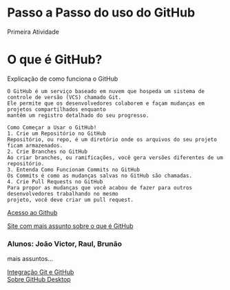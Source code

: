 # Passo a Passo do uso do GitHub
Primeira Atividade

<h1> O que é GitHub? </h1>
<p> Explicação de como funciona o GitHub</p>

```
O GitHub é um serviço baseado em nuvem que hospeda um sistema de controle de versão (VCS) chamado Git.
Ele permite que os desenvolvedores colaborem e façam mudanças em projetos compartilhados enquanto
mantêm um registro detalhado do seu progresso.

Como Começar a Usar o GitHub!
1. Crie um Repositório no GitHub
Repositório, ou repo, é um diretório onde os arquivos do seu projeto ficam armazenados.
2. Crie Branches no GitHub
Ao criar branches, ou ramificações, você gera versões diferentes de um repositório.
3. Entenda Como Funcionam Commits no GitHub
Os Commits é como as mudanças salvas no GitHub são chamadas.
4. Crie Pull Requests no GitHub
Para propor as mudanças que você acabou de fazer para outros desenvolvedores trabalhando no mesmo
projeto, você deve criar um pull request.

```
 <a href="https://github.com" targeyt="_blank"> Acesso ao Github</a>

 <a href="https://www.hostinger.com.br/tutoriais/o-que-github"> Site com mais assunto sobre o que é GitHub</a>

<h3> Alunos: João Victor, Raul, Brunão</h3>
<p> mais assuntos... </p>
<a href="./Integracao-Git-GitHub">Integração Git e GitHub</a><br>
<a href="./github-desktop">Sobre GitHub Desktop</a>
